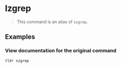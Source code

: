 # lzgrep

> This command is an alias of `xzgrep`.

## Examples

### View documentation for the original command

```bash
tldr xzgrep
```
